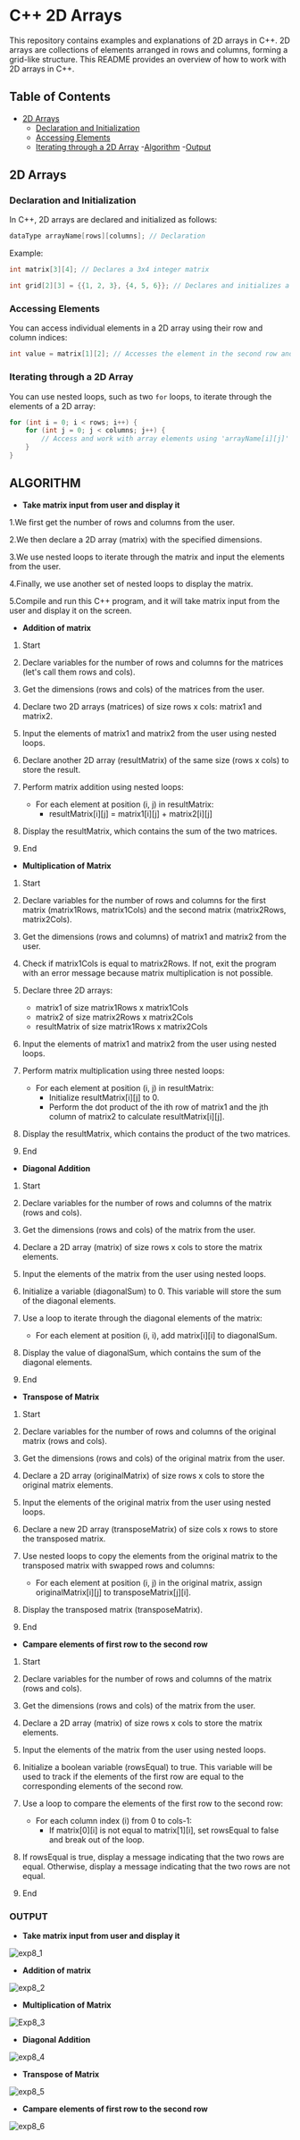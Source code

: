 # C++ 2D Arrays

This repository contains examples and explanations of 2D arrays in C++. 2D arrays are collections of elements arranged in rows and columns, forming a grid-like structure. This README provides an overview of how to work with 2D arrays in C++.

## Table of Contents
- [2D Arrays](#2d-arrays)
  - [Declaration and Initialization](#declaration-and-initialization)
  - [Accessing Elements](#accessing-elements)
  - [Iterating through a 2D Array](#iterating-through-a-2d-array)
-[Algorithm](#algorithm)
-[Output](#output)

## 2D Arrays

### Declaration and Initialization

In C++, 2D arrays are declared and initialized as follows:

```cpp
dataType arrayName[rows][columns]; // Declaration
```

Example:

```cpp
int matrix[3][4]; // Declares a 3x4 integer matrix

int grid[2][3] = {{1, 2, 3}, {4, 5, 6}}; // Declares and initializes a 2x3 integer matrix
```

### Accessing Elements

You can access individual elements in a 2D array using their row and column indices:

```cpp
int value = matrix[1][2]; // Accesses the element in the second row and third column of the 'matrix' array
```

### Iterating through a 2D Array

You can use nested loops, such as two `for` loops, to iterate through the elements of a 2D array:

```cpp
for (int i = 0; i < rows; i++) {
    for (int j = 0; j < columns; j++) {
        // Access and work with array elements using 'arrayName[i][j]'
    }
}
```
## **ALGORITHM**

- **Take matrix input from user and display it**

1.We first get the number of rows and columns from the user.

2.We then declare a 2D array (matrix) with the specified dimensions.

3.We use nested loops to iterate through the matrix and input the elements from the user.

4.Finally, we use another set of nested loops to display the matrix.

5.Compile and run this C++ program, and it will take matrix input from the user and display it on the screen.

- **Addition of matrix**
  
1. Start

2. Declare variables for the number of rows and columns for the matrices (let's call them rows and cols).

3. Get the dimensions (rows and cols) of the matrices from the user.

4. Declare two 2D arrays (matrices) of size rows x cols: matrix1 and matrix2.

5. Input the elements of matrix1 and matrix2 from the user using nested loops.

6. Declare another 2D array (resultMatrix) of the same size (rows x cols) to store the result.

7. Perform matrix addition using nested loops:
   - For each element at position (i, j) in resultMatrix:
     - resultMatrix[i][j] = matrix1[i][j] + matrix2[i][j]

8. Display the resultMatrix, which contains the sum of the two matrices.

9. End

- **Multiplication of Matrix**

1. Start

2. Declare variables for the number of rows and columns for the first matrix (matrix1Rows, matrix1Cols) and the second matrix (matrix2Rows, matrix2Cols).

3. Get the dimensions (rows and columns) of matrix1 and matrix2 from the user.
   
4. Check if matrix1Cols is equal to matrix2Rows. If not, exit the program with an error message because matrix multiplication is not possible.

5. Declare three 2D arrays:
   - matrix1 of size matrix1Rows x matrix1Cols
   - matrix2 of size matrix2Rows x matrix2Cols
   - resultMatrix of size matrix1Rows x matrix2Cols

6. Input the elements of matrix1 and matrix2 from the user using nested loops.

7. Perform matrix multiplication using three nested loops:
   - For each element at position (i, j) in resultMatrix:
     - Initialize resultMatrix[i][j] to 0.
     - Perform the dot product of the ith row of matrix1 and the jth column of matrix2 to calculate resultMatrix[i][j].

8. Display the resultMatrix, which contains the product of the two matrices.

9. End

- **Diagonal Addition**

1. Start

2. Declare variables for the number of rows and columns of the matrix (rows and cols).

3. Get the dimensions (rows and cols) of the matrix from the user.

4. Declare a 2D array (matrix) of size rows x cols to store the matrix elements.

5. Input the elements of the matrix from the user using nested loops.

6. Initialize a variable (diagonalSum) to 0. This variable will store the sum of the diagonal elements.

7. Use a loop to iterate through the diagonal elements of the matrix:
   - For each element at position (i, i), add matrix[i][i] to diagonalSum.

8. Display the value of diagonalSum, which contains the sum of the diagonal elements.

9. End

- **Transpose of Matrix**

1. Start

2. Declare variables for the number of rows and columns of the original matrix (rows and cols).

3. Get the dimensions (rows and cols) of the original matrix from the user.

4. Declare a 2D array (originalMatrix) of size rows x cols to store the original matrix elements.

5. Input the elements of the original matrix from the user using nested loops.

6. Declare a new 2D array (transposeMatrix) of size cols x rows to store the transposed matrix.

7. Use nested loops to copy the elements from the original matrix to the transposed matrix with swapped rows and columns:
   - For each element at position (i, j) in the original matrix, assign originalMatrix[i][j] to transposeMatrix[j][i].

8. Display the transposed matrix (transposeMatrix).

9. End

- **Campare elements of first row to the second row**

1. Start

2. Declare variables for the number of rows and columns of the matrix (rows and cols).

3. Get the dimensions (rows and cols) of the matrix from the user.

4. Declare a 2D array (matrix) of size rows x cols to store the matrix elements.

5. Input the elements of the matrix from the user using nested loops.

6. Initialize a boolean variable (rowsEqual) to true. This variable will be used to track if the elements of the first row are equal to the corresponding elements of the second row.

7. Use a loop to compare the elements of the first row to the second row:
   - For each column index (i) from 0 to cols-1:
     - If matrix[0][i] is not equal to matrix[1][i], set rowsEqual to false and break out of the loop.

8. If rowsEqual is true, display a message indicating that the two rows are equal. Otherwise, display a message indicating that the two rows are not equal.

9. End

### **OUTPUT**

- **Take matrix input from user and display it**
  

![exp8_1](https://github.com/Purvansha022609/2D-Array/assets/139473344/c62500f9-3eda-4736-a85b-8e1b7c00aaa8)


- **Addition of matrix**

  
![exp8_2](https://github.com/Purvansha022609/2D-Array/assets/139473344/c220224d-2869-4ff9-9ef5-b55fe5bc8ea3)

- **Multiplication of Matrix**

![Exp8_3](https://github.com/Purvansha022609/2D-Array/assets/139473344/37aff92d-f199-401b-b678-1f44030cffc5)

- **Diagonal Addition**

![exp8_4](https://github.com/Purvansha022609/2D-Array/assets/139473344/d2f76065-dff4-4c53-98e9-aaa679e62445)

- **Transpose of Matrix**


![exp8_5](https://github.com/Purvansha022609/2D-Array/assets/139473344/42559439-19ad-409c-9e65-e76cd75a3899)


- **Campare elements of first row to the second row**

![exp8_6](https://github.com/Purvansha022609/2D-Array/assets/139473344/3a8fc90c-0bf3-497c-88f5-e1b7caa5e58e)
